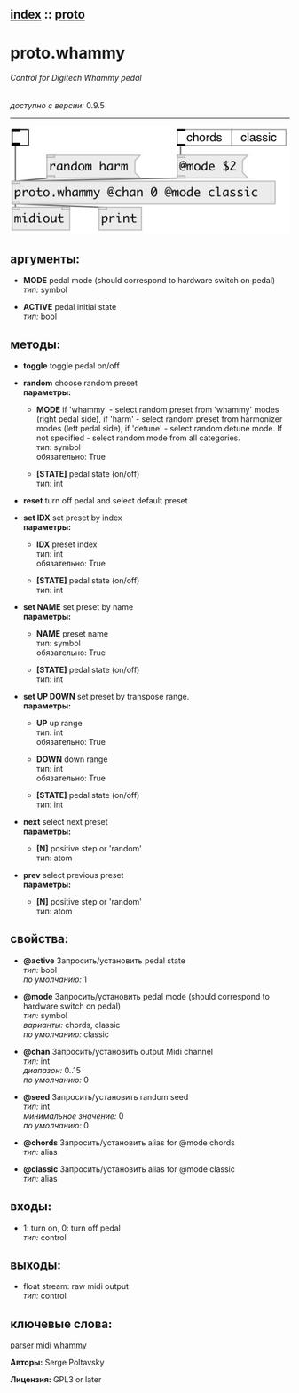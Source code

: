 [index](index.html) :: [proto](category_proto.html)
---

# proto.whammy

###### Control for Digitech Whammy pedal

*доступно с версии:* 0.9.5

---




[![example](../examples/img/proto.whammy.jpg)](../examples/pd/proto.whammy.pd)



## аргументы:

* **MODE**
pedal mode (should correspond to hardware switch on pedal)<br>
_тип:_ symbol<br>

* **ACTIVE**
pedal initial state<br>
_тип:_ bool<br>



## методы:

* **toggle**
toggle pedal on/off<br>

* **random**
choose random preset<br>
  __параметры:__
  - **MODE** if &#39;whammy&#39; - select random preset from &#39;whammy&#39; modes (right pedal side), if &#39;harm&#39; - select random preset from harmonizer modes (left pedal side), if &#39;detune&#39; - select random detune mode. If not specified - select random mode from all categories.<br>
    тип: symbol <br>
    обязательно: True <br>

  - **[STATE]** pedal state (on/off)<br>
    тип: int <br>

* **reset**
turn off pedal and select default preset<br>

* **set IDX**
set preset by index<br>
  __параметры:__
  - **IDX** preset index<br>
    тип: int <br>
    обязательно: True <br>

  - **[STATE]** pedal state (on/off)<br>
    тип: int <br>

* **set NAME**
set preset by name<br>
  __параметры:__
  - **NAME** preset name<br>
    тип: symbol <br>
    обязательно: True <br>

  - **[STATE]** pedal state (on/off)<br>
    тип: int <br>

* **set UP DOWN**
set preset by transpose range.<br>
  __параметры:__
  - **UP** up range<br>
    тип: int <br>
    обязательно: True <br>

  - **DOWN** down range<br>
    тип: int <br>
    обязательно: True <br>

  - **[STATE]** pedal state (on/off)<br>
    тип: int <br>

* **next**
select next preset<br>
  __параметры:__
  - **[N]** positive step or &#39;random&#39;<br>
    тип: atom <br>

* **prev**
select previous preset<br>
  __параметры:__
  - **[N]** positive step or &#39;random&#39;<br>
    тип: atom <br>




## свойства:

* **@active** 
Запросить/установить pedal state<br>
_тип:_ bool<br>
_по умолчанию:_ 1<br>

* **@mode** 
Запросить/установить pedal mode (should correspond to hardware switch on pedal)<br>
_тип:_ symbol<br>
_варианты:_ chords, classic<br>
_по умолчанию:_ classic<br>

* **@chan** 
Запросить/установить output Midi channel<br>
_тип:_ int<br>
_диапазон:_ 0..15<br>
_по умолчанию:_ 0<br>

* **@seed** 
Запросить/установить random seed<br>
_тип:_ int<br>
_минимальное значение:_ 0<br>
_по умолчанию:_ 0<br>

* **@chords** 
Запросить/установить alias for @mode chords<br>
_тип:_ alias<br>

* **@classic** 
Запросить/установить alias for @mode classic<br>
_тип:_ alias<br>



## входы:

* 1: turn on, 0: turn off pedal<br>
_тип:_ control



## выходы:

* float stream: raw midi output<br>
_тип:_ control



## ключевые слова:

[parser](keywords/parser.html)
[midi](keywords/midi.html)
[whammy](keywords/whammy.html)






**Авторы:** Serge Poltavsky




**Лицензия:** GPL3 or later





